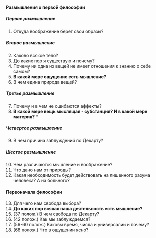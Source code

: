 #### Размышления о первой философии
##### Первое размышление
1. Откуда воображение берет свои образы?
##### Второе размышление
2. Каково всякое тело?
3. До каких пор я существую и почему?
4. Почему ни одна из вещей не имеет отношения к знанию о себе самом?
5. **В какой мере ощущение есть мышление?**
6. В чем едина природа вещей?
##### Третье размышление
7. Почему и в чем не ошибаются аффекты?
8. **В какой мере вещь мыслящая - субстанция? И в какой мере материя?** *
##### Четвертое размышление
9. В чем причина заблуждений по Декарту?
##### Шестое размышление
10. Чем различаются мышление и воображение?
11. Что дано нам от природы?
12. Какая необходимость будет действовать на лишенного разума человека? А на больного?
#### Первоначала философии
13. Для чего нам свобода выбора?
14. **До каких пор всякая наша деятельность есть мышление?**
15. (37 полож.) В чем свобода по Декарту?
16. (42 полож.) Как мы заблуждаемся?
17. (56-60 полож.) Каковы время, числа и универсалии и почему?
18. (68 полож.) Что в ощущении ясно?

